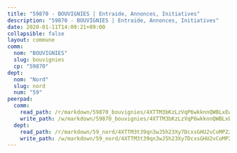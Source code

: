 ```yaml
---
title: "59870 - BOUVIGNIES | Entraide, Annonces, Initiatives"
description: "59870 - BOUVIGNIES | Entraide, Annonces, Initiatives"
date: 2020-01-11T14:09:21+09:00
collapsible: false
layout: commune
comm:
  nom: "BOUVIGNIES"
  slug: bouvignies
  cp: "59870"
dept:
  nom: "Nord"
  slug: nord
  num: "59"
peerpad:
  comm:
    read_path: /r/markdown/59870_bouvignies/4XTTM3bKzLzVqP6wkknnQWBLxEwpmyhYg6rN7X3RSwnXX9zoX
    write_path: /w/markdown/59870_bouvignies/4XTTM3bKzLzVqP6wkknnQWBLxEwpmyhYg6rN7X3RSwnXX9zoX-K3TgUxK4uTjjgXLvWqgJsyGmdofJqGWju5dUv4tvUo5ka9gkCKs28jYZpESY83pvaTdGDG8KmHWt9V8Ph2Ad7mLVrcsnspJBFJtoPwB91kD4GhCN4AFXus4nDbzB9iDMjCXUBeb7
  dept:
    read_path: /r/markdown/59_nord/4XTTM3t39qn3wJ5h23Xy7DcxsGHU2vCoMP2z3iS4TUn3TrtdJ
    write_path: /w/markdown/59_nord/4XTTM3t39qn3wJ5h23Xy7DcxsGHU2vCoMP2z3iS4TUn3TrtdJ-K3TgTuZGkuZqXfr6fpmH7pGsMT6ndvZQMyRDze5QBt7XScLWHoBi246kLoDKpTH2Yo4f3AFSSJqGc2ozvNww7qPLqsDjpvahxCbQ6F5znbfjp6kVgaDcTYc9LyhwSfYuCevnvZUQ
---
```


